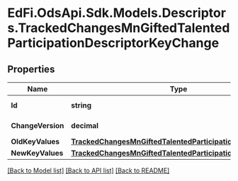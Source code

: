 # EdFi.OdsApi.Sdk.Models.Descriptors.TrackedChangesMnGiftedTalentedParticipationDescriptorKeyChange

## Properties

Name | Type | Description | Notes
------------ | ------------- | ------------- | -------------
**Id** | **string** | Resource identifier | [optional] 
**ChangeVersion** | **decimal** | Change version | [optional] 
**OldKeyValues** | [**TrackedChangesMnGiftedTalentedParticipationDescriptorKey**](TrackedChangesMnGiftedTalentedParticipationDescriptorKey.md) |  | [optional] 
**NewKeyValues** | [**TrackedChangesMnGiftedTalentedParticipationDescriptorKey**](TrackedChangesMnGiftedTalentedParticipationDescriptorKey.md) |  | [optional] 

[[Back to Model list]](../README.md#documentation-for-models) [[Back to API list]](../README.md#documentation-for-api-endpoints) [[Back to README]](../README.md)

